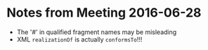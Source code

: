 # Notes from Meeting 2016-06-28 

- The '#' in qualified fragment names may be misleading
- XML ```realizationOf``` is actually ```conformsTo```!!!

